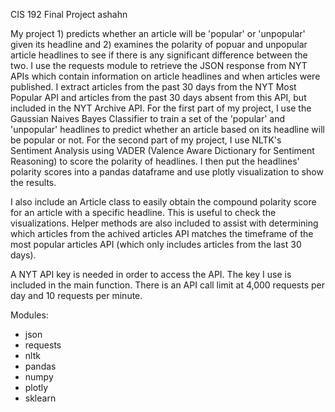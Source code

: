 CIS 192 Final Project 
ashahn

My project 1) predicts whether an article will be 'popular' or 'unpopular' given its headline and 2) examines the polarity of popuar and unpopular article headlines to see if there is any significant difference between the two. I use the requests module to retrieve the JSON response from NYT APIs which contain information on article headlines and when articles were published. I extract articles from the past 30 days from the NYT Most Popular API and articles from the past 30 days absent from this API, but included in the NYT Archive API. For the first part of my project, I use the Gaussian Naives Bayes Classifier to train a set of the 'popular' and 'unpopular' headlines to predict whether an article based on its headline will be popular or not. For the second part of my project, I use NLTK's Sentiment Analysis using VADER (Valence Aware Dictionary for Sentiment Reasoning) to score the polarity of headlines. I then put the headlines' polarity scores into a pandas dataframe and use plotly visualization to show the results.

I also include an Article class to easily obtain the compound polarity score for an article with a specific headline. This is useful to check the visualizations. Helper methods are also included to assist with determining which articles from the achived articles API matches the timeframe of the most popular articles API (which only includes articles from the last 30 days). 

A NYT API key is needed in order to access the API. The key I use is included in the main function.
There is an API call limit at 4,000 requests per day and 10 requests per minute.

Modules:
- json
- requests
- nltk
- pandas
- numpy
- plotly
- sklearn
